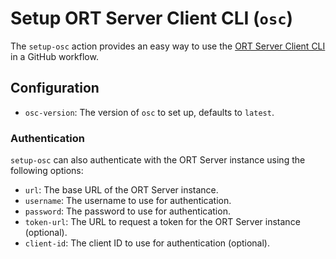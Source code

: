 # Setup ORT Server Client CLI (`osc`)

The `setup-osc` action provides an easy way to use the [ORT Server Client CLI](https://eclipse-apoapsis.github.io/ort-server/docs/getting-started/cli) in a GitHub workflow.

## Configuration

- `osc-version`: The version of `osc` to set up, defaults to `latest`.

### Authentication

`setup-osc` can also authenticate with the ORT Server instance using the following options:

- `url`: The base URL of the ORT Server instance.
- `username`: The username to use for authentication.
- `password`: The password to use for authentication.
- `token-url`: The URL to request a token for the ORT Server instance (optional).
- `client-id`: The client ID to use for authentication (optional).
